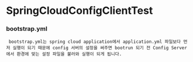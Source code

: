 # SpringCloudConfigClientTest

### bootstrap.yml
     bootstrap.yml는 spring cloud application에서 application.yml 파일보다 먼저 실행이 되기 때문에 config 서버의 설정을 써주면 bootrun 되기 전 Config Server에서 환경에 맞는 설정 파일을 불러와 실행이 되게 됩니다.

